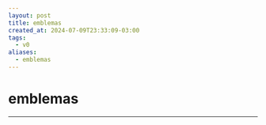 ```yaml
---
layout: post
title: emblemas
created_at: 2024-07-09T23:33:09-03:00
tags:
  - v0
aliases:
  - emblemas
---
```

# emblemas
---

